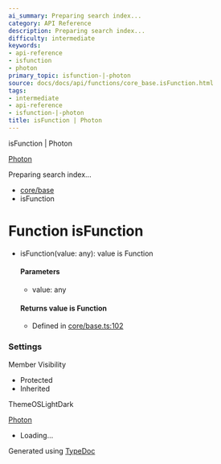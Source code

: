 ```yaml
---
ai_summary: Preparing search index...
category: API Reference
description: Preparing search index...
difficulty: intermediate
keywords:
- api-reference
- isfunction
- photon
primary_topic: isfunction-|-photon
source: docs/docs/api/functions/core_base.isFunction.html
tags:
- intermediate
- api-reference
- isfunction-|-photon
title: isFunction | Photon
---
```

isFunction | Photon

[Photon](../index.md)




Preparing search index...

* [core/base](../modules/core_base.md)
* isFunction

# Function isFunction

* isFunction(value: any): value is Function

  #### Parameters

  + value: any

  #### Returns value is Function

  + Defined in [core/base.ts:102](https://github.com/mwhite454/photon/blob/main/packages/photon/src/core/base.ts#L102)

### Settings

Member Visibility

* Protected
* Inherited

ThemeOSLightDark

[Photon](../index.md)

* Loading...

Generated using [TypeDoc](https://typedoc.org/)
